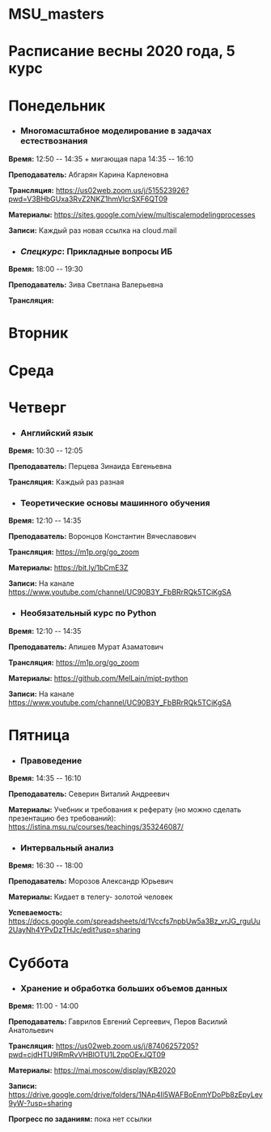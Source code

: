 # MSU_masters

# Расписание весны 2020 года, 5 курс

# Понедельник

* ### Многомасштабное моделирование в задачах естествознания

**Время:** 12:50 -- 14:35 + мигающая пара 14:35 -- 16:10

**Преподаватель:** Абгарян Карина Карленовна

**Трансляция:** https://us02web.zoom.us/j/515523926?pwd=V3BHbGUxa3RvZ2NKZ1hmVlcrSXF6QT09

**Материалы:** https://sites.google.com/view/multiscalemodelingprocesses 

**Записи:** Каждый раз новая ссылка на cloud.mail 

* ### *Спецкурс*: Прикладные вопросы ИБ

**Время:** 18:00 -- 19:30

**Преподаватель:** Зива Светлана Валерьевна

**Трансляция:** 

# Вторник

# Среда

# Четверг

* ### Английский язык

**Время:** 10:30 -- 12:05

**Преподаватель:**  Перцева Зинаида Евгеньевна

**Трансляция:** Каждый раз разная

* ### Теоретические основы машинного обучения

**Время:** 12:10 -- 14:35

**Преподаватель:** Воронцов Константин Вячеславович

**Трансляция:** https://m1p.org/go_zoom

**Материалы:** https://bit.ly/1bCmE3Z 

**Записи:** На канале https://www.youtube.com/channel/UC90B3Y_FbBRrRQk5TCiKgSA

* ### Необязательный курс по Python

**Время:** 12:10 -- 14:35

**Преподаватель:** Апишев Мурат Азаматович 

**Трансляция:** https://m1p.org/go_zoom

**Материалы:** https://github.com/MelLain/mipt-python

**Записи:** На канале https://www.youtube.com/channel/UC90B3Y_FbBRrRQk5TCiKgSA

# Пятница

* ### Правоведение

**Время:** 14:35 -- 16:10

**Преподаватель:** Северин Виталий Андреевич

**Материалы:** Учебник и требования к реферату (но можно сделать презентацию без требований): https://istina.msu.ru/courses/teachings/353246087/

* ### Интервальный анализ

**Время:** 16:30 -- 18:00

**Преподаватель:** Морозов Александр Юрьевич

**Материалы:** Кидает в телегу- золотой человек

**Успеваемость:** https://docs.google.com/spreadsheets/d/1Vccfs7npbUw5a3Bz_vrJG_rguUu2UayNh4YPvDzTHJc/edit?usp=sharing

# Суббота

* ### Хранение и обработка больших объемов данных 

**Время:** 11:00 - 14:00

**Преподаватель:** Гаврилов Евгений Сергеевич, Перов Василий Анатольевич

**Трансляция:** https://us02web.zoom.us/j/87406257205?pwd=cjdHTU9lRmRvVHBlOTU1L2ppOExJQT09

**Материалы:** https://mai.moscow/display/KB2020

**Записи:** https://drive.google.com/drive/folders/1NAp4Il5WAFBoEnmYDoPb8zEpyLey9yW-?usp=sharing

**Прогресс по заданиям:** пока нет ссылки
